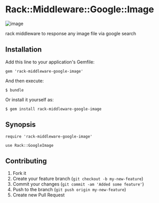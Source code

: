 # Rack::Middleware::Google::Image

![image](http://i.imgur.com/LEnwb.png?1)

rack middleware to response any image file via google search

## Installation

Add this line to your application's Gemfile:

    gem 'rack-middleware-google-image'

And then execute:

    $ bundle

Or install it yourself as:

    $ gem install rack-middleware-google-image

## Synopsis

    require 'rack-middleware-google-image'

    use Rack::GoogleImage

## Contributing

1. Fork it
2. Create your feature branch (`git checkout -b my-new-feature`)
3. Commit your changes (`git commit -am 'Added some feature'`)
4. Push to the branch (`git push origin my-new-feature`)
5. Create new Pull Request
